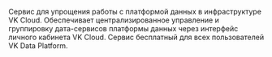 Сервис для упрощения работы с платформой данных в инфраструктуре VK Cloud. Обеспечивает централизированное управление и группировку дата-сервисов платформы данных через интерфейс личного кабинета VK Cloud. Сервис бесплатный для всех пользователей VK Data Platform.